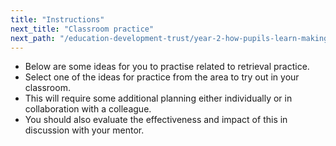 ```yaml
---
title: "Instructions"
next_title: "Classroom practice"
next_path: "/education-development-trust/year-2-how-pupils-learn-making-it-stick/autumn-week-4-ect-classroom-practice"
---
```


- Below are some ideas for you to practise related to retrieval practice.
- Select one of the ideas for practice from the area to try out in your classroom.
- This will require some additional planning either individually or in collaboration with a colleague.
- You should also evaluate the effectiveness and impact of this in discussion with your mentor.

